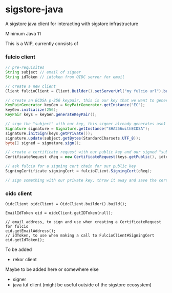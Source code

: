 # sigstore-java
A sigstore java client for interacting with sigstore infrastructure

Minimum Java 11

This is a WIP, currently consists of

### fulcio client

```java
// pre-requisites
String subject // email of signer
String idToken // idtoken from OIDC server for email

// create a new client
Client fulcioClient = Client.Builder().setServerUrl("my fulcio url").build();

// create an ECDSA p-256 keypair, this is our key that we want to generate certs for
KeyPairGenerator keyGen = KeyPairGenerator.getInstance("EC");
keyGen.initialize(256);
KeyPair keys = keyGen.generateKeyPair();

// sign the "subject" with our key, this signer already generates asn1 notation
Signature signature = Signature.getInstance("SHA256withECDSA");
signature.initSign(keys.getPrivate());
signature.update(subject.getBytes(StandardCharsets.UTF_8));
byte[] signed = signature.sign();

// create a certificate request with our public key and our signed "subject"
CertificateRequest cReq = new CertificateRequest(keys.getPublic(), idtoken, signed);

// ask fulcio for a signing cert chain for our public key
SigningCertificate signingCert = fulcioClient.SigningCert(cReq);

// sign something with our private key, throw it away and save the cert with the artifact
```

### oidc client

```
OidcClient oidcClient = OidcClient.builder().build();

EmailIdToken eid = oidcClient.getIDToken(null);

// email address, to sign and use when creating a CertificateRequest for fulcio
eid.getEmailAddress();
// idToken, to use when making a call to FulcioClient#SigningCert
eid.getIdToken();

```

To be added
- rekor client

Maybe to be added here or somewhere else
- signer
- java tuf client (might be useful outside of the sigstore ecosystem)
